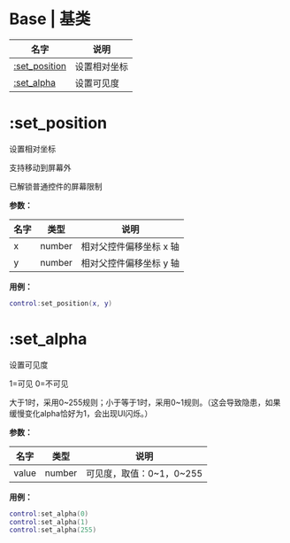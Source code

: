 # Base | 基类

|     名字      | 说明                    |
| ------------- | ----------------------- |
| [:set_position](#ui_base_set_position) | 设置相对坐标            |
| [:set_alpha](#ui_base_set_alpha) | 设置可见度    |

# :set_position

<a name="ui_base_set_position"></a>

设置相对坐标

支持移动到屏幕外

已解锁普通控件的屏幕限制



**参数：**

| 名字 | 类型   | 说明                    |
| ---- | ------ | ----------------------- |
| x    | number | 相对父控件偏移坐标 x 轴 |
| y    | number | 相对父控件偏移坐标 y 轴 |



**用例：**

```lua
control:set_position(x, y)
```

# :set_alpha

<a name="ui_base_set_alpha"></a>

设置可见度

1=可见  0=不可见

大于1时，采用0~255规则；小于等于1时，采用0~1规则。（这会导致隐患，如果缓慢变化alpha恰好为1，会出现UI闪烁。）

**参数：**

| 名字 | 类型   | 说明                    |
| ---- | ------ | ----------------------- |
| value | number | 可见度，取值：0~1，0~255 |



**用例：**

```lua
control:set_alpha(0)
control:set_alpha(1)
control:set_alpha(255)
```
